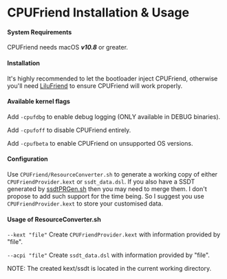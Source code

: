 CPUFriend Installation & Usage
===================================

#### System Requirements
CPUFriend needs macOS ***v10.8*** or greater.

#### Installation
It's highly recommended to let the bootloader inject CPUFriend, otherwise you'll need [LiluFriend](https://github.com/PMheart/LiluFriend) to ensure CPUFriend will work properly.

#### Available kernel flags
Add `-cpufdbg` to enable debug logging (ONLY available in DEBUG binaries).

Add `-cpufoff` to disable CPUFriend entirely.

Add `-cpufbeta` to enable CPUFriend on unsupported OS versions.

#### Configuration
Use `CPUFriend/ResourceConverter.sh` to generate a working copy of either `CPUFriendProvider.kext` or `ssdt_data.dsl`. If you also have a SSDT generated by [ssdtPRGen.sh](https://github.com/Piker-Alpha/ssdtPRGen.sh) then you may need to merge them. I don't propose to add such support for the time being. So I suggest you use `CPUFriendProvider.kext` to store your customised data.

#### Usage of ResourceConverter.sh
````--kext "file"````
	Create `CPUFriendProvider.kext` with information provided by "file".
	
````--acpi "file"````
	Create `ssdt_data.dsl` with information provided by "file".

NOTE: The created kext/ssdt is located in the current working directory.
